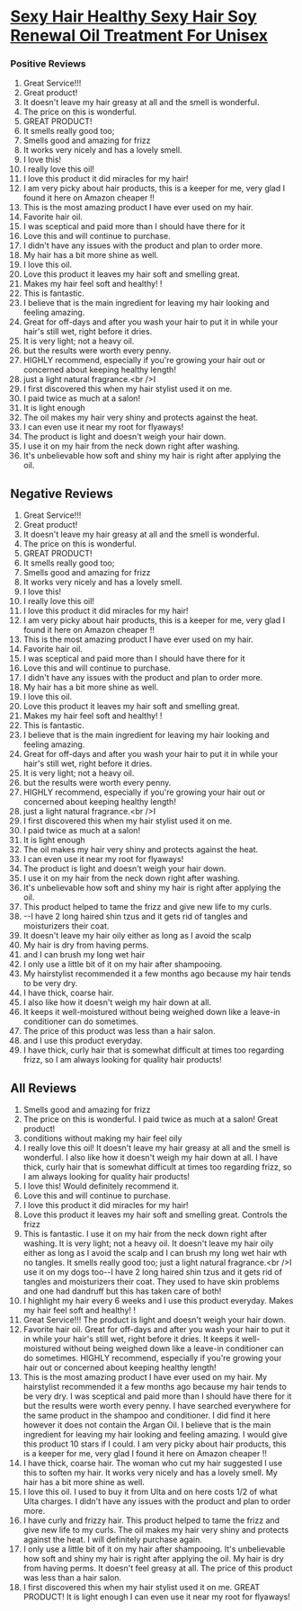 # [Sexy Hair Healthy Sexy Hair Soy Renewal Oil Treatment For Unisex](https://products.checkmycream.com/products/Sexy-Hair-Healthy-Sexy-Hair-Soy-Renewal-Oil-Treatment-For-Unisex.html)

### Positive Reviews

<ol>
      <li>Great Service!!!</li>
      <li>Great product!</li>
      <li>It doesn&#x27;t leave my hair greasy at all and the smell is wonderful.  </li>
      <li>The price on this is wonderful.</li>
      <li>GREAT PRODUCT!  </li>
      <li>It smells really good too;</li>
      <li>Smells good and amazing for frizz</li>
      <li>It works very nicely and has a lovely smell.  </li>
      <li>I love this!  </li>
      <li>I really love this oil!  </li>
      <li>I love this product it did miracles for my hair!</li>
      <li>I am very picky about hair products, this is a keeper for me, very glad I found it here on Amazon cheaper !!</li>
      <li>This is the most amazing product I have ever used on my hair.</li>
      <li>Favorite hair oil.</li>
      <li>I was sceptical and paid more than I should have there for it</li>
      <li>Love this and will continue to purchase.</li>
      <li>I didn&#x27;t have any issues with the product and plan to order more.</li>
      <li>My hair has a bit more shine as well.</li>
      <li>I love this oil.</li>
      <li>Love this product it leaves my hair soft and smelling great.</li>
      <li>Makes my hair feel soft and healthy! !</li>
      <li>This is fantastic.</li>
      <li>I believe that is the main ingredient for leaving my hair looking and feeling amazing.</li>
      <li>Great for off-days and after you wash your hair to put it in while your hair&#x27;s still wet, right before it dries.</li>
      <li>It is very light; not a heavy oil.</li>
      <li>but the results were worth every penny.</li>
      <li>HIGHLY recommend, especially if you&#x27;re growing your hair out or concerned about keeping healthy length!</li>
      <li>just a light natural fragrance.&lt;br /&gt;I</li>
      <li>I first discovered this when my hair stylist used it on me.  </li>
      <li>I paid twice as much at a salon!  </li>
      <li>It is light enough</li>
      <li>The oil makes my hair very shiny and protects against the heat.  </li>
      <li>I can even use it near my root for flyaways!</li>
      <li>The product is light and doesn&#x27;t weigh your hair down.</li>
      <li>I use it on my hair from the neck down right after washing.</li>
      <li>It&#x27;s unbelievable how soft and shiny my hair is right after applying the oil.</li>
</ol>


<h2>Negative Reviews</h2>
<ol>
<li> Great Service!!!</li>
<li> Great product!</li>
<li> It doesn&#x27;t leave my hair greasy at all and the smell is wonderful.  </li>
<li> The price on this is wonderful.</li>
<li> GREAT PRODUCT!  </li>
<li> It smells really good too;</li>
<li> Smells good and amazing for frizz</li>
<li> It works very nicely and has a lovely smell.  </li>
<li> I love this!  </li>
<li> I really love this oil!  </li>
<li> I love this product it did miracles for my hair!</li>
<li> I am very picky about hair products, this is a keeper for me, very glad I found it here on Amazon cheaper !!</li>
<li> This is the most amazing product I have ever used on my hair.</li>
<li> Favorite hair oil.</li>
<li> I was sceptical and paid more than I should have there for it</li>
<li> Love this and will continue to purchase.</li>
<li> I didn&#x27;t have any issues with the product and plan to order more.</li>
<li> My hair has a bit more shine as well.</li>
<li> I love this oil.</li>
<li> Love this product it leaves my hair soft and smelling great.</li>
<li> Makes my hair feel soft and healthy! !</li>
<li> This is fantastic.</li>
<li> I believe that is the main ingredient for leaving my hair looking and feeling amazing.</li>
<li> Great for off-days and after you wash your hair to put it in while your hair&#x27;s still wet, right before it dries.</li>
<li> It is very light; not a heavy oil.</li>
<li> but the results were worth every penny.</li>
<li> HIGHLY recommend, especially if you&#x27;re growing your hair out or concerned about keeping healthy length!</li>
<li> just a light natural fragrance.&lt;br /&gt;I</li>
<li> I first discovered this when my hair stylist used it on me.  </li>
<li> I paid twice as much at a salon!  </li>
<li> It is light enough</li>
<li> The oil makes my hair very shiny and protects against the heat.  </li>
<li> I can even use it near my root for flyaways!</li>
<li> The product is light and doesn&#x27;t weigh your hair down.</li>
<li> I use it on my hair from the neck down right after washing.</li>
<li> It&#x27;s unbelievable how soft and shiny my hair is right after applying the oil.</li>
<li> This product helped to tame the frizz and give new life to my curls.</li>
<li> --I have 2 long haired shin tzus and it gets rid of tangles and moisturizers their coat.</li>
<li> It doesn&#x27;t leave my hair oily either as long as I avoid the scalp</li>
<li> My hair is dry from having perms.</li>
<li> and I can brush my long wet hair</li>
<li> I only use a little bit of it on my hair after shampooing.</li>
<li> My hairstylist recommended it a few months ago because my hair tends to be very dry.</li>
<li> I have thick, coarse hair.  </li>
<li> I also like how it doesn&#x27;t weigh my hair down at all.  </li>
<li> It keeps it well-moistured without being weighed down like a leave-in conditioner can do sometimes.</li>
<li> The price of this product was less than a hair salon.</li>
<li> and I use this product everyday.</li>
<li> I have thick, curly hair that is somewhat difficult at times too regarding frizz, so I am always looking for quality hair products!</li>
</ol>

<h2>All Reviews</h2>

<ol>
    <li> Smells good and amazing for frizz</li>
    <li> The price on this is wonderful. I paid twice as much at a salon!  Great product!</li>
    <li> conditions without making my hair feel oily</li>
    <li> I really love this oil!  It doesn&#x27;t leave my hair greasy at all and the smell is wonderful.  I also like how it doesn&#x27;t weigh my hair down at all.  I have thick, curly hair that is somewhat difficult at times too regarding frizz, so I am always looking for quality hair products!</li>
    <li> I love this!  Would definitely recommend it.</li>
    <li> Love this and will continue to purchase.</li>
    <li> I love this product it did miracles for my hair!</li>
    <li> Love this product it leaves my hair soft and smelling great. Controls the frizz</li>
    <li> This is fantastic. I use it on my hair from the neck down right after washing. It is very light; not a heavy oil. It doesn&#x27;t leave my hair oily either as long as I avoid the scalp and I can brush my long wet hair wth no tangles. It smells really good too; just a light natural fragrance.&lt;br /&gt;I use it on my dogs too--I have 2 long haired shin tzus and it gets rid of tangles and moisturizers their coat. They used to have skin problems and one had dandruff but this has taken care of both!</li>
    <li> I highlight my hair every 6 weeks and I use this product everyday. Makes my hair feel soft and healthy! !</li>
    <li> Great Service!!! The product is light and doesn&#x27;t weigh your hair down.</li>
    <li> Favorite hair oil. Great for off-days and after you wash your hair to put it in while your hair&#x27;s still wet, right before it dries. It keeps it well-moistured without being weighed down like a leave-in conditioner can do sometimes. HIGHLY recommend, especially if you&#x27;re growing your hair out or concerned about keeping healthy length!</li>
    <li> This is the most amazing product I have ever used on my hair. My hairstylist recommended it a few months ago because my hair tends to be very dry. I was sceptical and paid more than I should have there for it but the results were worth every penny. I have searched everywhere for the same product in the shampoo and conditioner. I did find it here however it does not contain the Argan Oil. I believe that is the main ingredient for leaving my hair looking and feeling amazing. I would give this product 10 stars if I could. I am very picky about hair products, this is a keeper for me, very glad I found it here on Amazon cheaper !!</li>
    <li> I have thick, coarse hair.  The woman who cut my hair suggested I use this to soften my hair.  It works very nicely and has a lovely smell.  My hair has a bit more shine as well.</li>
    <li> I love this oil. I used to buy it from Ulta  and on here costs 1/2 of what Ulta charges. I didn&#x27;t have any issues with the product and plan to order more.</li>
    <li> I have curly and frizzy hair. This product helped to tame the frizz and give new life to my curls. The oil makes my hair very shiny and protects against the heat.  I will definitely purchase again.</li>
    <li> I only use a little bit of it on my hair after shampooing. It&#x27;s unbelievable how soft and shiny my hair is right after applying the oil. My hair is dry from having perms. It doesn&#x27;t feel greasy at all. The price of this product was less than a hair salon.</li>
    <li> I first discovered this when my hair stylist used it on me.  GREAT PRODUCT!  It is light enough I can even use it near my root for flyaways!</li>
</ol>




